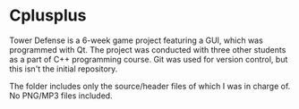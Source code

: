 # Cplusplus

Tower Defense is a 6-week game project featuring a GUI, which was programmed with Qt. The project was conducted with three other students as a part of C++ programming course. Git was used for version control, but this isn't the initial repository.

The folder includes only the source/header files of which I was in charge of. No PNG/MP3 files included.